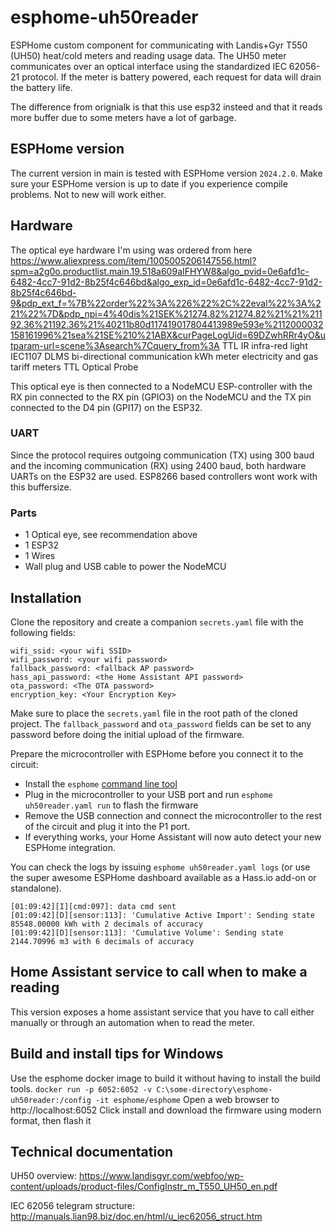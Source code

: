 # esphome-uh50reader
ESPHome custom component for communicating with Landis+Gyr T550 (UH50) heat/cold meters and reading usage data. The UH50 meter communicates over an optical interface using the standardized IEC 62056-21 protocol. If the meter is battery powered, each request for data will drain the battery life. 

The difference from orignialk is that this use esp32 insteed and that it reads more buffer due to some meters have a lot of garbage.

## ESPHome version
The current version in main is tested with ESPHome version `2024.2.0`. Make sure your ESPHome version is up to date if you experience compile problems. Not to new will work either.

## Hardware
The optical eye hardware I'm using was ordered from here https://www.aliexpress.com/item/1005005206147556.html?spm=a2g0o.productlist.main.19.518a609aIFHYW8&algo_pvid=0e6afd1c-6482-4cc7-91d2-8b25f4c646bd&algo_exp_id=0e6afd1c-6482-4cc7-91d2-8b25f4c646bd-9&pdp_ext_f=%7B%22order%22%3A%226%22%2C%22eval%22%3A%221%22%7D&pdp_npi=4%40dis%21SEK%21274.82%21274.82%21%21%21192.36%21192.36%21%40211b80d117419017804413989e593e%2112000032158161996%21sea%21SE%210%21ABX&curPageLogUid=69DZwhRRr4yO&utparam-url=scene%3Asearch%7Cquery_from%3A
TTL IR infra-red light IEC1107 DLMS bi-directional communication kWh meter electricity and gas tariff meters TTL Optical Probe

This optical eye is then connected to a NodeMCU ESP-controller with the RX pin connected to the RX pin (GPIO3) on the NodeMCU and the TX pin connected to the D4 pin (GPI17) on the ESP32.

### UART
Since the protocol requires outgoing communication (TX) using 300 baud and the incoming communication (RX) using 2400 baud, both hardware UARTs on the ESP32 are used. ESP8266 based controllers wont work with this buffersize. 

### Parts
- 1 Optical eye, see recommendation above
- 1 ESP32 
- 1 Wires
- Wall plug and USB cable to power the NodeMCU

## Installation
Clone the repository and create a companion `secrets.yaml` file with the following fields:
```
wifi_ssid: <your wifi SSID>
wifi_password: <your wifi password>
fallback_password: <fallback AP password>
hass_api_password: <the Home Assistant API password>
ota_password: <The OTA password>
encryption_key: <Your Encryption Key>
```
Make sure to place the `secrets.yaml` file in the root path of the cloned project. The `fallback_password` and `ota_password` fields can be set to any password before doing the initial upload of the firmware.

Prepare the microcontroller with ESPHome before you connect it to the circuit:
- Install the `esphome` [command line tool](https://esphome.io/guides/getting_started_command_line.html)
- Plug in the microcontroller to your USB port and run `esphome uh50reader.yaml run` to flash the firmware
- Remove the USB connection and connect the microcontroller to the rest of the circuit and plug it into the P1 port.
- If everything works, your Home Assistant will now auto detect your new ESPHome integration.

You can check the logs by issuing `esphome uh50reader.yaml logs` (or use the super awesome ESPHome dashboard available as a Hass.io add-on or standalone). 
```
[01:09:42][I][cmd:097]: data cmd sent
[01:09:42][D][sensor:113]: 'Cumulative Active Import': Sending state 85548.00000 kWh with 2 decimals of accuracy
[01:09:42][D][sensor:113]: 'Cumulative Volume': Sending state 2144.70996 m3 with 6 decimals of accuracy
```

## Home Assistant service to call when to make a reading

This version exposes a home assistant service that you have to call either manually or through an automation when to read the meter.

## Build and install tips for Windows

Use the esphome docker image to build it without having to install the build tools.
```docker run -p 6052:6052 -v C:\some-directory\esphome-uh50reader:/config -it esphome/esphome```
Open a web browser to http://localhost:6052
Click install and download the firmware using modern format, then flash it

## Technical documentation
UH50 overview:
https://www.landisgyr.com/webfoo/wp-content/uploads/product-files/ConfigInstr_m_T550_UH50_en.pdf

IEC 62056 telegram structure:
http://manuals.lian98.biz/doc.en/html/u_iec62056_struct.htm
